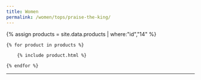 ```yaml
---
title: Women
permalink: /women/tops/praise-the-king/
---
```


<div>
    {% assign products = site.data.products | where:"id","14" %}

    {% for product in products %}

        {% include product.html %}

    {% endfor %}

</div>

***
